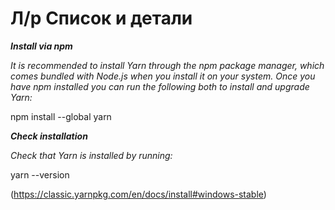 # Л/p Список и детали

___Install via npm___

_It is recommended to install Yarn through the npm package manager, which comes bundled with Node.js when you install it on your system.
Once you have npm installed you can run the following both to install and upgrade Yarn:_

npm install --global yarn

___Check installation___

_Check that Yarn is installed by running:_

yarn --version


(https://classic.yarnpkg.com/en/docs/install#windows-stable)
